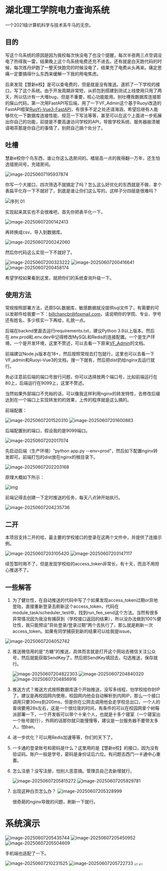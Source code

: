 

# 湖北理工学院电力查询系统

一个2021级计算机科学与技术系牛马的无奈。

## 目的

写这个鸟系统的原因是因为我校每次快没电了也没个提醒，每次半夜两三点空调没电了热得我一雷，结果晚上这个鸟系统电费还充不进去。还有就是白天跑代码的时候，每次炼丹炉跑了一整天快跑完的时候没电了，结果充了电费从头再来。痛定思痛一定要搞得什么东西来缓解一下我的用电焦虑。

后来发现【慧新e校】是可以查电费的，但是就是没有推送。遂抓了一下学校的接口，写了这个系统。由于开发周期非常短，从抓包到搭建到测试上线使用只用了两天，所以估计有一大堆bug，但是不重要，核心功能能用。别吐槽我数据库连接那的屎山代码，第一次用FastAPI写后端，用了一下VF_Admin这个基于Ruoyi改造的FastAPI框架[RuoYi-Vue3-FastAPI](https://gitee.com/insistence2022/RuoYi-Vue3-FastAPI)，有很多不足之处还请海涵，希望后继有人能够优化一下数据库连接性能、规范一下写法等等，甚至可以在这个上面进一步拓展出你自己的功能，前提是不要高速访问学校的API，导致学校系统、服务器崩溃被请喝茶那是你自己的事情了，别把自己搞个处分了。

## 吐槽

慧新e校你个鸟东西，谁让你这么选房间的。楼层高一点的我得翻一万年，还生怕选错房间号，充错房间。

<img src=".\screenshot\image-20250607195937874.png" alt="image-20250607195937874" style="zoom:100%;" />

你写一个大接口，四次筛选不就搞定了吗？怎么这么好优化的东西就是不做，拿个表扁平化存一下不就好了，到底是谁让你们这么写的。这样子分四层是很难吗？

<img src=".\screenshot\序列 01.gif" alt="序列 01" style="zoom:100%;" />

实现起来其实也不会很难吧，首先你把表平化一下。

<img src=".\screenshot\image-20250607200142413.png" alt="image-20250607200142413" style="zoom:100%;" />

再转换成csv，导入到数据库。

<img src=".\screenshot\image-20250607200242060.png" alt="image-20250607200242060" style="zoom:100%;" />

然后你代码这么实现一下不就好了。

<img src=".\screenshot\image-20250607200323222.png" alt="image-20250607200323222" style="zoom:100%;" />

<img src=".\screenshot\image-20250607200416641.png" alt="image-20250607200416641" style="zoom:100%;" />

<img src=".\screenshot\image-20250607200458174.png" alt="image-20250607200458174" style="zoom:100%;" />

希望学校如果看到这里，就把你们的系统查询升级一下。

## 使用方法

常规按照部署方法，还原SQL数据库，敏感数据就没提供sql文件了，有需要的可以发邮件给我要一下：billchancbr@foxmail.com，请说明你的学院、专业、学号还有姓名，多少核实一下再给，礼貌一点。

后端在backnd里面去运行requirements.txt，建议Python 3.9以上版本。然后在.env.prod和.env.dev中记得修改MySQL和Redis的连接配置。一个是生产环境，一个是开发环境，这里不赘述，可以去看一下原来[VF_Admin](https://gitee.com/insistence2022/RuoYi-Vue3-FastAPI)的文档。

前端建议Node.js版本在18+，然后按照常规去打包就行，这里也可以去看一下VF_admin和Ruoyi-Vue3的文档，搜一下就有，然后把dist扔给nginx去运行就行。

务必注意前后端的端口号放行问题，你可以选择放两个端口号，比如前端运行在80上，后端运行在9099上，这里不赘述。

当然如果外部端口不充裕的话，可以像我这样利用nginx的转发特性，去修改后缀达到在一个端口上实现转发的的效果，上传的程序就是这么搞的。

前端配置：

<img src=".\screenshot\image-20250607201520310.png" alt="image-20250607201520310" style="zoom:100%;" />

<img src=".\screenshot\image-20250607201600883.png" alt="image-20250607201600883" style="zoom:100%;" />

后端配置别的端口，假设我的是9099端口。

<img src=".\screenshot\image-20250607202017074.png" alt="image-20250607202017074" style="zoom:100%;" />

先启动后端（生产环境）"python app.py --env=prod"，然后如下配置nginx转发即可。前端打包的dist放在nginx的根目录下。

<img src=".\screenshot\image-20250607202203168.png" alt="image-20250607202203168" style="zoom:100%;" />

原理大概如下所示：

<img src=".\screenshot\绘图1.png" alt="img" style="zoom:100%;" />

前端记得去创建一下定时推送的任务，每天八点钟开始执行。

<img src=".\screenshot\image-20250607204235736.png" alt="image-20250607204235736" style="zoom:100%;" />

## 二开

本项目支持二开的哈，最主要的学校接口的登录在这两个文件中，并提供了连接示例。

<img src=".\screenshot\image-20250607203105420.png" alt="image-20250607203105420" style="zoom:100%;" />

<img src=".\screenshot\image-20250607203147117.png" alt="image-20250607203147117" style="zoom:100%;" />

续签暂时用不了，但是发现学校给的access_token非常长，有十天，而且不用担心推送不了。

## 一些解答

1. 为了健壮性，在自动推送的代码中写了个如果发现access_token过期or异地登陆，直接重新登录去刷新这个access_token，代码在module_task/scheduler_test中，找到run_fee_send这个方法。当然有很多异常情况因为我没有捕获到（学校接口返回的结果），所以没办法做到100%健壮性，我只能预设”异处登录/登录过期“两个去执行了，那么就是刷新一次access_token。如果有同学捕获到新的结果可以给我提issue。

<img src=".\screenshot\image-20250607204052742.png" alt="image-20250607204052742" style="zoom:100%;" />



2. 推送微信用的是“方糖”的推送，具体而言就是打开这个网站去微信关注公众号，然后就能获取SendKey了，然后把SendKey填回去，勾选推送，保存就行。

   <img src=".\screenshot\image-20250607204822303.png" alt="image-20250607204822303" style="zoom:100%;" />

   <img src=".\screenshot\image-20250607204840320.png" alt="image-20250607204840320" style="zoom:100%;" />

   <img src=".\screenshot\image-20250607204856916.png" alt="image-20250607204856916" style="zoom:100%;" />

3. 推送方式？推送方式按照数据库逐个开始推送，没写多线程，怕学校给你封IP了。建议是再校园网内使用，校园网内他会自动解析到内网IP，那么一个接口调用只要30ms到200ms，但是你在公网去调用他会走学校总出口，一个人的查询要用28s左右，这是一个很垃圾的时间，有条件的可以在校园网拿个树莓派部署一下，一个开发板可以带个十来个人，也就是十多个寝室（一个寝室出一个账号就行），外网的话那你就只能慢慢等，建议是一台服务器不要带太多人，怕ban。

4. 进一步优化？可以用Redis加速等等，你们的天下了。

5. 一卡通的登录账号和密码是什么？这里用的是【慧新e校】的接口，因为没有验证码。账户一般是学号，密码是身份证后六位。有问题去西门一卡通中心重置。

6. 怎么注册？没写注册，怕别人恶意搞。管理员自己去新增就行。

   <img src=".\screenshot\image-20250607205815272.png" alt="image-20250607205815272" style="zoom:100%;" />

   <img src=".\screenshot\image-20250607205929781.png" alt="image-20250607205929781" style="zoom:100%;" />

7. 出现这种白页怎么办？   <img src=".\screenshot\image-20250607205328999.png" alt="image-20250607205328999" style="zoom:100%;" />

   很奇葩的nginx导致的问题，刷新一下就行。



# 系统演示

<img src=".\screenshot\image-20250607205435744.png" alt="image-20250607205435744" style="zoom:100%;" />

<img src=".\screenshot\image-20250607205450952.png" alt="image-20250607205450952" style="zoom:100%;" />

<img src=".\screenshot\image-20250607205504609.png" alt="image-20250607205504609" style="zoom:100%;" />

手机端也适配了一下。

<img src=".\screenshot\image-20250607210231525.png" alt="image-20250607210231525" style="zoom:100%;" />

<img src=".\screenshot\image-20250607205722733.png" alt="image-20250607205722733" style="zoom:100%;" />

<img src=".\screenshot\1.png" alt="1" style="zoom:50%;" />

<img src=".\screenshot\2.png" alt="2" style="zoom:50%;" />
